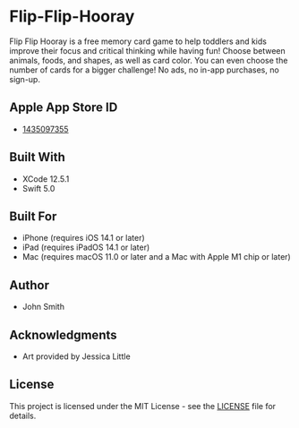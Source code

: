 # Flip-Flip-Hooray

Flip Flip Hooray is a free memory card game to help toddlers and kids improve their focus and critical thinking while having fun! Choose between animals, foods, and shapes, as well as card color. You can even choose the number of cards for a bigger challenge! No ads, no in-app purchases, no sign-up.

## Apple App Store ID

* [1435097355](https://apps.apple.com/us/app/toddle-time/id1435097355)

## Built With

* XCode 12.5.1
* Swift 5.0

## Built For

* iPhone (requires iOS 14.1 or later)
* iPad (requires iPadOS 14.1 or later)
* Mac (requires macOS 11.0 or later and a Mac with Apple M1 chip or later)

## Author

* John Smith

## Acknowledgments

* Art provided by Jessica Little

## License

This project is licensed under the MIT License - see the [LICENSE](LICENSE) file for details.
